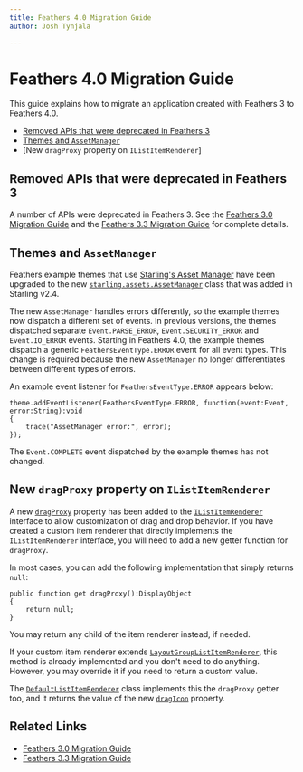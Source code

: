 ```yaml
---
title: Feathers 4.0 Migration Guide  
author: Josh Tynjala

---
```

# Feathers 4.0 Migration Guide

This guide explains how to migrate an application created with Feathers 3 to Feathers 4.0.

-   [Removed APIs that were deprecated in Feathers 3](#removed-apis-that-were-deprecated-in-feathers-3)
-   [Themes and `AssetManager`](#themes-and-assetmanager)
-   [New `dragProxy` property on `IListItemRenderer`]

## Removed APIs that were deprecated in Feathers 3

A number of APIs were deprecated in Feathers 3. See the [Feathers 3.0 Migration Guide](migration-guide-3.0.html) and the [Feathers 3.3 Migration Guide](migration-guide-3.3.html) for complete details.

## Themes and `AssetManager`

Feathers example themes that use [Starling's Asset Manager](http://manual.starling-framework.org/en/#_asset_management) have been upgraded to the new [`starling.assets.AssetManager`](http://doc.starling-framework.org/current/starling/assets/AssetManager.html) class that was added in Starling v2.4.

The new `AssetManager` handles errors differently, so the example themes now dispatch a different set of events. In previous versions, the themes dispatched separate `Event.PARSE_ERROR`, `Event.SECURITY_ERROR` and `Event.IO_ERROR` events. Starting in Feathers 4.0, the example themes dispatch a generic `FeathersEventType.ERROR` event for all event types. This change is required because the new `AssetManager` no longer differentiates between different types of errors.

An example event listener for `FeathersEventType.ERROR` appears below:

``` code
theme.addEventListener(FeathersEventType.ERROR, function(event:Event, error:String):void
{
	trace("AssetManager error:", error);
});
```

The `Event.COMPLETE` event dispatched by the example themes has not changed.

## New `dragProxy` property on `IListItemRenderer`

A new [`dragProxy`](../api-reference/feathers/controls/renderers/IListItemRenderer.html#dragProxy) property has been added to the [`IListItemRenderer`](../api-reference/feathers/controls/renderers/IListItemRenderer.html) interface to allow customization of drag and drop behavior. If you have created a custom item renderer that directly implements the `IListItemRenderer` interface, you will need to add a new getter function for `dragProxy`.

In most cases, you can add the following implementation that simply returns `null`:

``` code
public function get dragProxy():DisplayObject
{
	return null;
}
```

You may return any child of the item renderer instead, if needed.

If your custom item renderer extends [`LayoutGroupListItemRenderer`](../api-reference/feathers/controls/renderers/LayoutGroupListItemRenderer.html), this method is already implemented and you don't need to do anything. However, you may override it if you need to return a custom value.

The [`DefaultListItemRenderer`](../api-reference/feathers/controls/renderers/DefaultListItemRenderer.html) class implements this the `dragProxy` getter too, and it returns the value of the new [`dragIcon`](../api-reference/feathers/controls/renderers/DefaultListItemRenderer.html#dragIcon) property.

## Related Links

-   [Feathers 3.0 Migration Guide](migration-guide-3.0.html)
-   [Feathers 3.3 Migration Guide](migration-guide-3.3.html)
